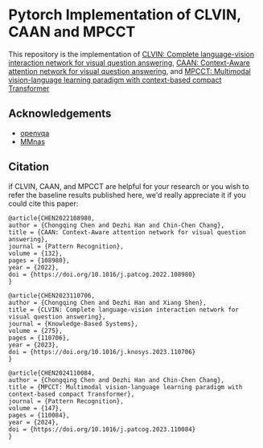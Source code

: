 # Pytorch Implementation of CLVIN, CAAN and MPCCT
This repository is the implementation of [CLVIN: Complete language-vision interaction network for visual question answering](https://doi.org/10.1016/j.knosys.2023.110706), [CAAN: Context-Aware attention network for visual question answering](https://doi.org/10.1016/j.patcog.2022.108980), and [MPCCT: Multimodal vision-language learning paradigm with context-based compact Transformer](https://doi.org/10.1016/j.patcog.2023.110084)

## Acknowledgements
- [openvqa](https://github.com/MILVLG/openvqa)
- [MMnas](https://github.com/MILVLG/MMnasNet)

## Citation
if CLVIN, CAAN, and MPCCT are helpful for your research or you wish to refer the baseline results published here, we'd really appreciate it if you could cite this paper:
```
@article{CHEN2022108980,
author = {Chongqing Chen and Dezhi Han and Chin-Chen Chang},
title = {CAAN: Context-Aware attention network for visual question answering},
journal = {Pattern Recognition},
volume = {132},
pages = {108980},
year = {2022},
doi = {https://doi.org/10.1016/j.patcog.2022.108980}
}
```
```
@article{CHEN2023110706,
author = {Chongqing Chen and Dezhi Han and Xiang Shen},
title = {CLVIN: Complete language-vision interaction network for visual question answering},
journal = {Knowledge-Based Systems},
volume = {275},
pages = {110706},
year = {2023},
doi = {https://doi.org/10.1016/j.knosys.2023.110706}
}
```
```
@article{CHEN2024110084,
author = {Chongqing Chen and Dezhi Han and Chin-Chen Chang},
title = {MPCCT: Multimodal vision-language learning paradigm with context-based compact Transformer},
journal = {Pattern Recognition},
volume = {147},
pages = {110084},
year = {2024},
doi = {https://doi.org/10.1016/j.patcog.2023.110084}
}
```
